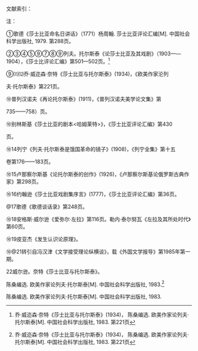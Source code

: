 文献索引：

注：

①歌德《莎士比亚命名日讲话》（1771）杨周翰. 莎士比亚评论汇编\[M\]. 中国社会科学出版社, 1979. 第288页。

②③④⑤⑨⑦⑧⑨列夫。托尔斯泰《论莎士比亚及其戏剧》（1903——1904），《莎士比评论汇编》第501—502页。[^3]

⑨⑾⑿乔·威迩森·奈特《莎士比亚与托尔斯泰》\(1934\)，《欧美作家沦列

夫·托尔斯泰》第221页。

⑩普列汉诺夫《再论托尔斯泰》\(1911\)，《普列汉诺夫美学论文集》第

735——758）页。

⑩别林斯基《莎士比亚的剧本&lt;哈姆莱特&gt;》，《莎士比亚评论汇编》第430

页。

⑩14列宁《列夫·托尔斯泰是饿国革命的镜子》\(1908\)，《列宁全集》第十五

卷第176——183页。

⑩15卢那察尔斯基《论托尔斯泰的创作》\(1926\)，《卢那察尔斯基论俄罗斯古典作家》第298页。

⑩16约翰逊《莎士比亚戏剧集序言》\(1777\)，《莎士比亚评论汇编》第36页。

@17歌德《歌德谈话录》第248页。

⑩18安格斯·威尔逊《爱弥尔·左拉》第116页。勒内·泰尔努瓦《左拉及其所处时代》第60页。

⑩19皮亚杰《发生认识论原理》。

⑩@21转引自冯汉津《文学接受理论纵横谈》，载《外国文学报导》第1985年第一期。

22威尔逊。奈特《莎士比亚与托尔斯泰》。

陈桑编选. 欧美作家论列夫·托尔斯泰\[M\]. 中国社会科学出版社, 1983.[^3]

陈桑编选. 欧美作家论列夫·托尔斯泰\[M\]. 中国社会科学出版社, 1983.

[^1]: 歌德《莎士比亚命名日讲话》（1771）　杨周翰. 莎士比亚评论汇编\[M\]. 中国社会科学出版社, 1979. 第288页

[^２]: 列夫·托尔斯泰《论莎士比亚及其戏剧》（1903—1904）　杨周翰. 莎士比亚评论汇编\[M\]. 中国社会科学出版社, 1979. 第501—502页

[^3]: 乔·威迩森·奈特《莎士比亚与托尔斯泰》\(1934\)， 陈桑编选. 欧美作家论列夫·托尔斯泰\[M\]. 中国社会科学出版社, 1983. 第221页

[^4]: 普列汉诺夫《再论托尔斯泰》\(1911\)， 前苏联. 普列汉诺夫著, 曹葆华译[J]. 普列汉诺夫美学论文集, 1983. 第735—758页

[^5]: 别林斯基《莎士比亚的剧本<哈姆莱特>》，　杨周翰. 莎士比亚评论汇编\[M\]. 中国社会科学出版社, 1979. 第430页

[^6]:《列夫·托尔斯泰是饿国革命的镜子》\(1908\)，　列宁. 列宁全集[M]. 人民出版社, 1955. 第十五卷 第176—183页

[^7]: 《论托尔斯泰的创作》\(1926\)，卢那察尔斯基, Пуначарский《论俄罗斯古典作家》人民文学出版社, 1959 第298页

[^8]: 约翰逊《莎士比亚戏剧集序言》\(1777\)，　杨周翰. 莎士比亚评论汇编\[M\]. 中国社会科学出版社, 1979. 第36页

[^9]: 朱光潜. 歌德谈话录[M]. 人民文学出版社, 1978. 第248页

[^10]: 安格斯·威尔逊《爱弥尔·左拉》第116页。勒内·泰尔努瓦《左拉及其所处时代》第60页

[^11]: 皮亚杰, 宪钿. 发生认识论原理[M]. 商务印书馆, 1981.第60页

[^12]: 转引自冯汉津《文学接受理论纵横谈》，载《外国文学报导》第1985年第一期
